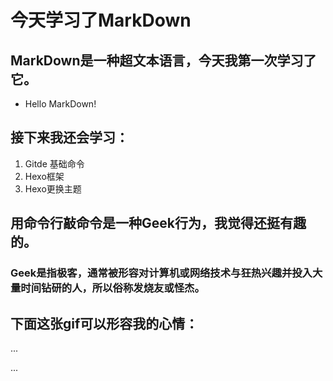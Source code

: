 # 今天学习了MarkDown
## MarkDown是一种超文本语言，今天我第一次学习了它。
* Hello MarkDown!
## 接下来我还会学习：
1. Gitde 基础命令
2. Hexo框架
3. Hexo更换主题
## 用命令行敲命令是一种Geek行为，我觉得还挺有趣的。
### Geek是指极客，通常被形容对计算机或网络技术与狂热兴趣并投入大量时间钻研的人，所以俗称发烧友或怪杰。
## 下面这张gif可以形容我的心情：
...
 


...
